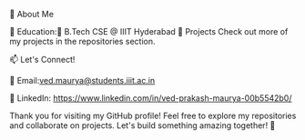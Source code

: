 
🌟 About Me

🏫 Education:🚀 B.Tech CSE @ IIIT Hyderabad
💼 Projects
Check out more of my projects in the repositories section.

📫 Let's Connect!

💌 Email:ved.maurya@students.iiit.ac.in

🏢 LinkedIn: https://www.linkedin.com/in/ved-prakash-maurya-00b5542b0/

Thank you for visiting my GitHub profile! Feel free to explore my repositories and collaborate on projects. Let's build something amazing together! 🚀
